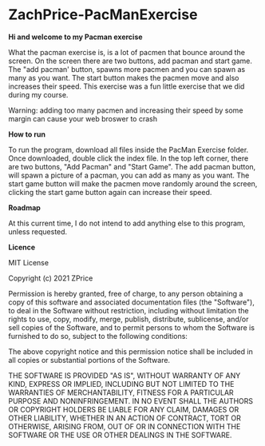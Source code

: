 # ZachPrice-PacManExercise

**Hi and welcome to my Pacman exercise**

What the pacman exercise is, is a lot of pacmen that bounce around the screen. On the screen there are two buttons, add pacman and start game. The "add pacman' button, spawns more pacmen and you can spawn as many as you want. The start button makes the pacmen move and also increases their speed. This exercise was a fun little exercise that we did during my course.

Warning: adding too many pacmen and increasing their speed by some margin can cause your web broswer to crash

**How to run**

To run the program, download all files inside the PacMan Exercise folder. Once downloaded, double click the index file. In the top left corner, there are two buttons, "Add Pacman" and "Start Game". The add pacman button, will spawn a picture of a pacman, you can add as many as you want. The start game button will make the pacmen move randomly around the screen, clicking the start game button again can increase their speed.

**Roadmap**

At this current time, I do not intend to add anything else to this program, unless requested.

**Licence**

MIT License

Copyright (c) 2021 ZPrice

Permission is hereby granted, free of charge, to any person obtaining a copy of this software and associated documentation files (the "Software"), to deal in the Software without restriction, including without limitation the rights to use, copy, modify, merge, publish, distribute, sublicense, and/or sell copies of the Software, and to permit persons to whom the Software is furnished to do so, subject to the following conditions:

The above copyright notice and this permission notice shall be included in all copies or substantial portions of the Software.

THE SOFTWARE IS PROVIDED "AS IS", WITHOUT WARRANTY OF ANY KIND, EXPRESS OR IMPLIED, INCLUDING BUT NOT LIMITED TO THE WARRANTIES OF MERCHANTABILITY, FITNESS FOR A PARTICULAR PURPOSE AND NONINFRINGEMENT. IN NO EVENT SHALL THE AUTHORS OR COPYRIGHT HOLDERS BE LIABLE FOR ANY CLAIM, DAMAGES OR OTHER LIABILITY, WHETHER IN AN ACTION OF CONTRACT, TORT OR OTHERWISE, ARISING FROM, OUT OF OR IN CONNECTION WITH THE SOFTWARE OR THE USE OR OTHER DEALINGS IN THE SOFTWARE.
